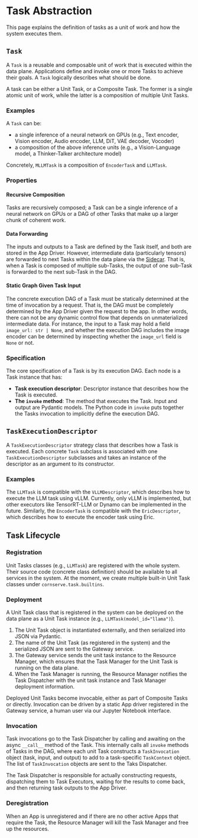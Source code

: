 # Task Abstraction

This page explains the definition of tasks as a unit of work and how the system executes them.

## `Task`

A `Task` is a reusable and composable unit of work that is executed within the data plane.
Applications define and invoke one or more Tasks to achieve their goals.
A `Task` logically describes what should be done.

A task can be either a Unit Task, or a Composite Task.
The former is a single atomic unit of work, while the latter is a composition of multiple Unit Tasks.

### Examples

A `Task` can be:  

- a single inference of a neural network on GPUs (e.g., Text encoder, Vision encoder, Audio encoder, LLM, DiT, VAE decoder, Vocoder)
- a composition of the above inference units (e.g., a Vision-Language model, a Thinker-Talker architecture model)

Concretely, `MLLMTask` is a composition of `EncoderTask` and `LLMTask`.

### Properties

#### Recursive Composition

Tasks are recursively composed; a Task can be a single inference of a neural network on GPUs or a DAG of other Tasks that make up a larger chunk of coherent work.

#### Data Forwarding

The inputs and outputs to a Task are defined by the Task itself, and both are stored in the App Driver.
However, intermediate data (particularly tensors) are forwarded to next Tasks within the data plane via the [Sidecar](sidecar.md).
That is, when a Task is composed of multiple sub-Tasks, the output of one sub-Task is forwarded to the next sub-Task in the DAG.

#### Static Graph Given Task Input

The concrete execution DAG of a Task must be statically determined at the time of invocation by a request.
That is, the DAG must be completely determined by the App Driver given the request to the app.
In other words, there can not be any dynamic control flow that depends on unmaterialized intermediate data.
For instance, the input to a Task may hold a field `image_url: str | None`, and whether the execution DAG includes the image encoder can be determined by inspecting whether the `image_url` field is `None` or not.

### Specification

The core specification of a Task is by its execution DAG.
Each node is a Task instance that has:

- **Task execution descriptor**: Descriptor instance that describes how the Task is executed.
- **The `invoke` method**: The method that executes the Task. Input and output are Pydantic models. The Python code in `invoke` puts together the Tasks invocation to implicitly define the execution DAG.

## `TaskExecutionDescriptor`

A `TaskExecutionDescriptor` strategy class that describes how a Task is executed.
Each concrete `Task` subclass is associated with one `TaskExecutionDescriptor` subclasses and takes an instance of the descriptor as an argument to its constructor.

### Examples

The `LLMTask` is compatible with the `VLLMDescriptor`, which describes how to execute the LLM task using vLLM.
Currently, only vLLM is implemented, but other executors like TensorRT-LLM or Dynamo can be implemented in the future.
Similarly, the `EncoderTask` is compatible with the `EricDescriptor`, which describes how to execute the encoder task using Eric.

## Task Lifecycle

### Registration

Unit Tasks classes (e.g., `LLMTask`) are registered with the whole system.
Their source code (concrete class definition) should be available to all services in the system.
At the moment, we create multiple built-in Unit Task classes under `cornserve.task.builtins`.

### Deployment

A Unit Task class that is registered in the system can be deployed on the data plane as a Unit Task instance (e.g., `LLMTask(model_id="llama")`).

1. The Unit Task object is instantiated externally, and then serialized into JSON via Pydantic.
2. The name of the Unit Task (as registered in the system) and the serialized JSON are sent to the Gateway service.
3. The Gateway service sends the unit task instance to the Resource Manager, which ensures that the Task Manager for the Unit Task is running on the data plane.
4. When the Task Manager is running, the Resource Manager notifies the Task Dispatcher with the unit task instance and Task Manager deployment information.

Deployed Unit Tasks become invocable, either as part of Composite Tasks or directly.
Invocation can be driven by a static App driver registered in the Gateway service, a human user via our Jupyter Notebook interface.

### Invocation

Task invocations go to the Task Dispatcher by calling and awaiting on the async `__call__` method of the Task.
This internally calls all `invoke` methods of Tasks in the DAG, where each unit Task constructs a `TaskInvocation` object (task, input, and output) to add to a task-specific `TaskContext` object.
The list of `TaskInvocation` objects are sent to the Taks Dispatcher.

The Task Dispatcher is responsible for actually constructing requests, dispatching them to Task Executors, waiting for the results to come back, and then returning task outputs to the App Driver.  

### Deregistration

When an App is unregistered and if there are no other active Apps that require the Task, the Resource Manager will kill the Task Manager and free up the resources.
